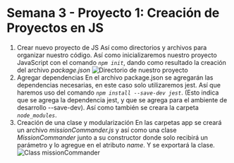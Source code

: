 # Semana 3 - Proyecto 1: Creación de Proyectos en JS

1. Crear nuevo proyecto de JS
Así como directorios y archivos para organizar nuestro código. Así como inicializaremos nuestro proyecto JavaScript con el comando *`npm init`*, dando como resultado la creación del archivo *package.json*
![Directorio de nuestro proyecto](./assets/directorio.png "Directorio del proyecto")
2. Agregar dependencias
En el archivo package.json se agregarán las dependencias necesarias, en este caso solo utilizaremos jest. Así que haremos uso del comando *`npm install --save-dev jest`*. (Esto indica que se agrega la dependencia jest, y que se agrega para el ambiente de desarrollo --save-dev). Así como también se creara la carpeta *`node_modules`*.
3. Creación de una clase y modularización
En las carpetas app se creará un archivo *missionCommander.js* y así como una clase *MissionCommander* junto a su constructor donde solo recibirá un parámetro y lo agregue en el atributo *name*. Y se exportará la clase.  
![Class missionCommander](./assets/class-MissionCommander.png "Directorio del proyeco")